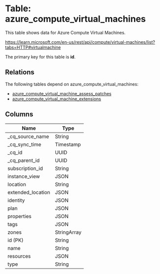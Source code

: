 # Table: azure_compute_virtual_machines

This table shows data for Azure Compute Virtual Machines.

https://learn.microsoft.com/en-us/rest/api/compute/virtual-machines/list?tabs=HTTP#virtualmachine

The primary key for this table is **id**.

## Relations

The following tables depend on azure_compute_virtual_machines:
  - [azure_compute_virtual_machine_assess_patches](azure_compute_virtual_machine_assess_patches)
  - [azure_compute_virtual_machine_extensions](azure_compute_virtual_machine_extensions)

## Columns

| Name          | Type          |
| ------------- | ------------- |
|_cq_source_name|String|
|_cq_sync_time|Timestamp|
|_cq_id|UUID|
|_cq_parent_id|UUID|
|subscription_id|String|
|instance_view|JSON|
|location|String|
|extended_location|JSON|
|identity|JSON|
|plan|JSON|
|properties|JSON|
|tags|JSON|
|zones|StringArray|
|id (PK)|String|
|name|String|
|resources|JSON|
|type|String|